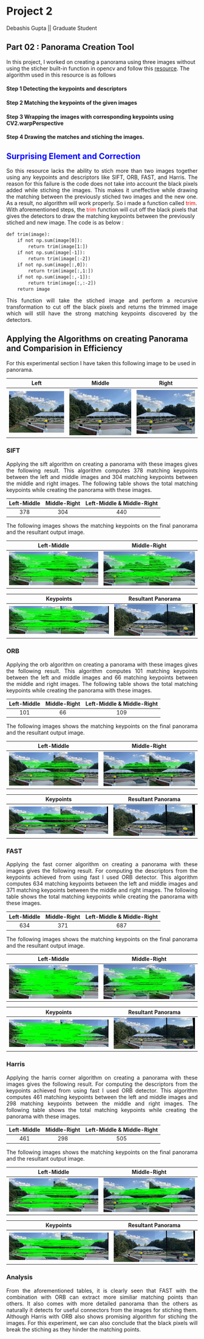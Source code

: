 # Project 2
Debashis Gupta || Graduate Student

## Part 02 : Panorama Creation Tool 
In this project, I worked on creating a panorama using three images without using the sticher built-in function in opencv and follow this [resource](https://pyimagesearch.com/2016/01/11/opencv-panorama-stitching/). The algorithm used in this resource is as follows

#### Step 1 Detecting the keypoints and descriptors
#### Step 2 Matching the keypoints of the given images
#### Step 3 Wrapping the images with corresponding keypoints using CV2.warpPerspective
#### Step 4 Drawing the matches and stiching the images.

## <span style="color:blue">Surprising Element and Correction</span>
<div style="text-align:justify">
So this resource lacks the ability to stich more than two images together using any keypoints and descriptors like SIFT, ORB, FAST, and Harris. The reason for this failure is the code does not take into account the black pixels added while stiching the images. This makes it uneffective while drawing the matching between the previously stiched two images and the new one. As a result, no algorithm will work properly. So i made a function called <span style="color:red">trim</span>.
</div>
With aforementioned steps, the <span style="color:red">trim</span> function will cut off the black pixels that gives the detectors to draw the matching keypoints between the previously stiched and new image. The code is as below :

```
def trim(image):	
	if not np.sum(image[0]):
		return trim(image[1:])
	if not np.sum(image[-1]):
		return trim(image[:-2])
	if not np.sum(image[:,0]):
		return trim(image[:,1:])
	if not np.sum(image[:,-1]):
		return trim(image[:,:-2])
	return image
```
<div style="text-align:justify">
This function will take the stiched image and perform a recursive transformation to cut off the black pixels and returns the trimmed image which will still have the strong matching keypoints discovered by the detectors.
</div>

## Applying the Algorithms on creating Panorama and Comparision in Efficiency

For this experimental section I have taken this following image to be used in panorama.

| <center>Left  </center>           | <center>Middle </center>| <center>Right </center>| 
| :---------------- | :------: | ------------:|
|![left](../Data/Left_cs.jpg)|![middle](../Data/Middle_cs.jpg)|![right](../Data/Right_cs.jpg)|

### SIFT
<div style="text-align:justify">
Applying the sift algorithm on creating a panorama with these images gives the following result. This algorithm computes 378 matching keypoints between the left and middle images and 304 matching keypoints between the middle and right images.  The following table shows the total matching keypoints while creating the panorama with these images.
</div>



| <center>Left-Middle  </center>           | <center>Middle-Right </center>| <center>Left-Middle & Middle-Right </center>| 
| :---------------- | :------: | ------------:|
|<center>378</center>|<center>304</center>|<center>440</center>|

<div style="text-align:justify">
The following images shows the matching keypoints on the final panorama and the resultant output image.
</div>

| <center>Left-Middle</center>           | <center>Middle-Right</center>| 
| :---------------- | :------: |
|![sift_panorama](../Image/Paro/sift/panorama_keypoints_LM.jpg)|![sift_panorama](../Image/Paro/sift/panorama_keypoints_MR.jpg)|

| <center>Keypoints</center>           | <center>Resultant Panorama </center>| 
| :---------------- | :------: |
|![sift_panorama](../Image/Paro/sift/panorama_keypoints.jpg)|![sift_panorama](../Image/Paro/sift/panorama.jpg)|


### ORB
<div style="text-align:justify">
Applying the orb algorithm on creating a panorama with these images gives the following result. This algorithm computes 101 matching keypoints between the left and middle images and 66 matching keypoints between the middle and right images.  The following table shows the total matching keypoints while creating the panorama with these images.
</div>



| <center>Left-Middle  </center>           | <center>Middle-Right </center>| <center>Left-Middle & Middle-Right </center>| 
| :---------------- | :------: | ------------:|
|<center>101</center>|<center>66</center>|<center>109</center>|

<div style="text-align:justify">
The following images shows the matching keypoints on the final panorama and the resultant output image.
</div>

| <center>Left-Middle</center>           | <center>Middle-Right</center>| 
| :---------------- | :------: |
|![sift_panorama](../Image/Paro/orb/panorama_keypoints_LM.jpg)|![sift_panorama](../Image/Paro/orb/panorama_keypoints_MR.jpg)|

| <center>Keypoints</center>           | <center>Resultant Panorama </center>| 
| :---------------- | :------: |
|![sift_panorama](../Image/Paro/orb/panorama_keypoints.jpg)|![sift_panorama](../Image/Paro/orb/panorama.jpg)|

<div style="text-align:justify">
</div>
<div style="text-align:justify">
</div>

### FAST
<div style="text-align:justify">
Applying the fast corner algorithm on creating a panorama with these images gives the following result. For computing the descriptors from the keypoints achieved from using fast I used ORB detector. This algorithm computes 634 matching keypoints between the left and middle images and 371 matching keypoints between the middle and right images.  The following table shows the total matching keypoints while creating the panorama with these images.
</div>



| <center>Left-Middle  </center>           | <center>Middle-Right </center>| <center>Left-Middle & Middle-Right </center>| 
| :---------------- | :------: | ------------:|
|<center>634</center>|<center>371</center>|<center>687</center>|

<div style="text-align:justify">
The following images shows the matching keypoints on the final panorama and the resultant output image.
</div>

| <center>Left-Middle</center>           | <center>Middle-Right</center>| 
| :---------------- | :------: |
|![sift_panorama](../Image/Paro/fast/panorama_keypoints_LM.jpg)|![sift_panorama](../Image/Paro/fast/panorama_keypoints_MR.jpg)|

| <center>Keypoints</center>           | <center>Resultant Panorama </center>| 
| :---------------- | :------: |
|![sift_panorama](../Image/Paro/fast/panorama_keypoints.jpg)|![sift_panorama](../Image/Paro/fast/panorama.jpg)|

### Harris
<div style="text-align:justify">
Applying the harris corner algorithm on creating a panorama with these images gives the following result. For computing the descriptors from the keypoints achieved from using fast I used ORB detector. This algorithm computes 461 matching keypoints between the left and middle images and 298 matching keypoints between the middle and right images.  The following table shows the total matching keypoints while creating the panorama with these images.
</div>



| <center>Left-Middle  </center>           | <center>Middle-Right </center>| <center>Left-Middle & Middle-Right </center>| 
| :---------------- | :------: | ------------:|
|<center>461</center>|<center>298</center>|<center>505</center>|

<div style="text-align:justify">
The following images shows the matching keypoints on the final panorama and the resultant output image.
</div>

| <center>Left-Middle</center>           | <center>Middle-Right</center>| 
| :---------------- | :------: |
|![sift_panorama](../Image/Paro/harris/panorama_keypoints_LM.jpg)|![sift_panorama](../Image/Paro/harris/panorama_keypoints_MR.jpg)|

| <center>Keypoints</center>           | <center>Resultant Panorama </center>| 
| :---------------- | :------: |
|![sift_panorama](../Image/Paro/harris/panorama_keypoints.jpg)|![sift_panorama](../Image/Paro/harris/panorama.jpg)|

### Analysis

<div style="text-align:justify">
From the aforementioned tables, it is clearly seen that FAST with the combination with ORB can extract more similiar matching points than others. It also comes with more detailed panorama than the others as naturally it detects for useful connectors from the images for stiching them. Although Harris with ORB also shows promising algorithm for stiching the images. For this experiment, we can also conclude that the black pixels will break the stiching as they hinder the matching points.
</div>
<div style="text-align:justify">
</div>